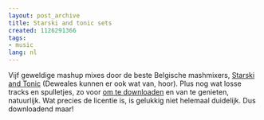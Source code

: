 ```yaml
---
layout: post_archive
title: Starski and tonic sets
created: 1126291366
tags:
- music
lang: nl
---
```

Vijf geweldige mashup mixes door de beste Belgische mashmixers, [Starski and Tonic](http://users.pandora.be/Dj-Tonic/main.htm) (Deweales kunnen er ook wat van, hoor). Plus nog wat losse tracks en spulletjes, zo voor [om te downloaden](http://www.niolan.com/~starkito/mp3/) en van te genieten, natuurlijk. Wat precies de licentie is, is gelukkig niet helemaal duidelijk. Dus downloadend maar! 

